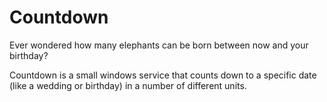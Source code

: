 # Countdown
Ever wondered how many elephants can be born between now and your birthday?

Countdown is a small windows service that counts down to a specific date (like a wedding or birthday) in a number of different units.
